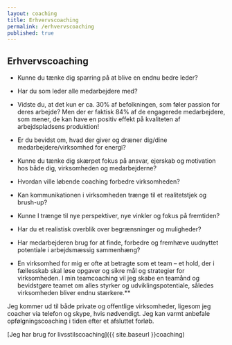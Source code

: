 ```yaml
---
layout: coaching
title: Erhvervscoaching
permalink: /erhvervscoaching
published: true
---
```


## Erhvervscoaching

- Kunne du tænke dig sparring på at blive en endnu bedre leder?
- Har du som leder alle medarbejdere med?
- Vidste du, at det kun er ca. 30% af befolkningen, som føler passion for deres arbejde? Men der er faktisk 84% af de engagerede medarbejdere, som mener, de kan have en positiv effekt på kvaliteten af arbejdspladsens produktion!

- Er du bevidst om, hvad der giver og dræner dig/dine medarbejdere/virksomhed for energi?
- Kunne du tænke dig skærpet fokus på ansvar, ejerskab og motivation hos både dig, virksomheden og medarbejderne?
- Hvordan ville løbende coaching forbedre virksomheden?
- Kan kommunikationen i virksomheden trænge til et realitetstjek og brush-up?
- Kunne I trænge til nye perspektiver, nye vinkler og fokus på fremtiden?
- Har du et realistisk overblik over begrænsninger og muligheder?
- Har medarbejderen brug for at finde, forbedre og fremhæve uudnyttet potentiale i arbejdsmæssig sammenhæng?
- En virksomhed for mig er ofte at betragte som et team – et hold, der i fællesskab skal løse opgaver og sikre mål og strategier for virksomheden. I min teamcoaching vil jeg skabe en teamånd og bevidstgøre teamet om alles styrker og udviklingspotentiale, således virksomheden bliver endnu stærkere.**

Jeg kommer ud til både private og offentlige virksomheder, ligesom jeg coacher via telefon og skype, hvis nødvendigt. Jeg kan varmt anbefale opfølgningscoaching i tiden efter et afsluttet forløb.

[Jeg har brug for livsstilscoaching]({{ site.baseurl }}coaching)
